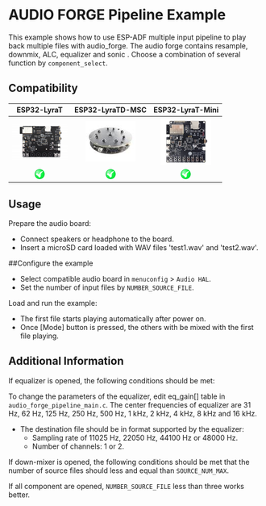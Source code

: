 # AUDIO FORGE Pipeline Example

This example shows how to use ESP-ADF multiple input pipeline to play back multiple files with audio_forge. The audio forge contains resample, downmix, ALC, equalizer and sonic . Choose a combination of several function by `component_select`.

## Compatibility

| ESP32-LyraT | ESP32-LyraTD-MSC | ESP32-LyraT-Mini |
|:-----------:|:---------------:|:----------------:|
| [![alt text](../../../docs/_static/esp32-lyrat-v4.3-side-small.jpg "ESP32-LyraT")](https://docs.espressif.com/projects/esp-adf/en/latest/get-started/get-started-esp32-lyrat.html) | [![alt text](../../../docs/_static/esp32-lyratd-msc-v2.2-small.jpg "ESP32-LyraTD-MSC")](https://docs.espressif.com/projects/esp-adf/en/latest/get-started/get-started-esp32-lyratd-msc.html) | [![alt text](../../../docs/_static/esp32-lyrat-mini-v1.2-small.jpg "ESP32-LyraT-Mini")](https://docs.espressif.com/projects/esp-adf/en/latest/get-started/get-started-esp32-lyrat-mini.html) |
| ![alt text](../../../docs/_static/yes-button.png "Compatible") | ![alt text](../../../docs/_static/yes-button.png "Compatible") | ![alt text](../../../docs/_static/yes-button.png "Compatible") |


## Usage

Prepare the audio board:

- Connect speakers or headphone to the board.
- Insert a microSD card loaded with WAV files 'test1.wav' and 'test2.wav'.

##Configure the example

- Select compatible audio board in `menuconfig` > `Audio HAL`.
- Set the number of input files by `NUMBER_SOURCE_FILE`.

Load and run the example:

- The first file starts playing automatically after power on.
- Once [Mode] button is pressed, the others with be mixed with the first file playing.

## Additional Information

If equalizer is opened, the following conditions should be met:

To change the parameters of the equalizer, edit eq_gain[] table in `audio_forge_pipeline_main.c`. The center frequencies of equalizer are 31 Hz, 62 Hz, 125 Hz, 250 Hz, 500 Hz, 1 kHz, 2 kHz, 4 kHz, 8 kHz and 16 kHz.

- The destination file should be in format supported by the equalizer:
    * Sampling rate of 11025 Hz, 22050 Hz, 44100 Hz or 48000 Hz.
    * Number of channels: 1 or 2.

If down-mixer is opened, the following conditions should be met that the number of source files should less and equal than `SOURCE_NUM_MAX`.

If all component are opened, `NUMBER_SOURCE_FILE` less than three works better.
